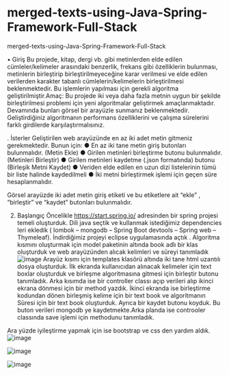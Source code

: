 # merged-texts-using-Java-Spring-Framework-Full-Stack
 merged-texts-using-Java-Spring-Framework-Full-Stack

 • Giriş
Bu projede, kitap, dergi vb. gibi metinlerden elde edilen cümleler/kelimeler arasındaki
benzerlik, frekans gibi özelliklerin bulunması, metinlerin birleştirip birleştirilmeyeceğine
karar verilmesi ve elde edilen verilerden karakter tabanlı cümlelerin/kelimelerin
birleştirilmesi beklenmektedir. Bu işlemlerin yapılması için gerekli algoritma geliştirilmiştir.Amaç: Bu projede iki veya daha fazla metnin uygun bir şekilde birleştirilmesi problemi
için yeni algoritmalar geliştirmek amaçlanmaktadır. Devamında bunları görsel bir
arayüzle sunmanız beklenmektedir. Geliştirdiğiniz algoritmanın performans
özelliklerini ve çalışma sürelerini farklı girdilerde karşılaştırmalısınız.

. İsterler
Geliştirilen web arayüzünde en az iki adet metin gitmeniz gerekmektedir. Bunun için:
● En az iki tane metin giriş butonları bulunmalıdır. (Metin Ekle)
● Girilen metinleri birleştirme butonu bulunmalıdır. (Metinleri Birleştir)
● Girilen metinleri kaydetme (.json formatında) butonu (Birleşik Metni Kaydet)
● Veriden elde edilen en uzun dizi listelerinin tümü bir liste halinde kaydedilmeli
● İki metni birleştirmek işlemi için geçen süre hesaplanmalıdır.

Görsel arayüzde iki adet metin giriş etiketi ve bu etiketlere ait “ekle” , “birleştir” ve “kaydet”
butonları bulunmalıdır. 

2. Başlangıç
Öncelikle https://start.spring.io/ adresinden bir spring projesi temeli oluşturduk. Dili java seçtik ve kullanmak istediğimiz dependencies leri ekledik ( lombok – mongodb – Spring Boot devtools – Spring web – Thymeleaf).
  İndirdiğimiz projeyi eclipse uygulamasında açtık . Algoritma kısmını oluşturmak için model paketinin altında book adlı bir klas oluşturduk ve web arayüzünden alıcak kelimleri ve süreyi tanımladık
![image](https://user-images.githubusercontent.com/115660565/235446126-a6d2abc6-98b5-4509-9a35-b43d1551b2a0.png)
Arayüz kısmı için  templates klasörü altında iki tane html uzantılı dosya oluşturduk. İlk ekranda kullanıcıdan alınacak kelimeler için text boxlar oluşturduk ve birleşme algoritmasına gitmesi için birleştir butonu tanımladık. Arka kısımda ise bir controller classı açıp verileri alıp ikinci ekrana dönmesi için bir method yazdık. İkinci ekranda ise birleştirme kodundan dönen birleşmiş kelime için bir text book ve algoritmanın Süresi için  bir text book oluşturduk. Ayrıca bir kaydet butonu koyduk. Bu buton verileri mongodb ye kaydetmekte.Arka planda ise controoler classında save işlemi için methodunu tanımladık.

Ara yüzde iyileştirme yapmak için ise bootstrap  ve css den yardım aldık.
![image](https://user-images.githubusercontent.com/115660565/235446233-7bf646ef-0f36-4e5b-afc6-f68d9e4a90d1.png)

![image](https://user-images.githubusercontent.com/115660565/235446246-b94569f9-d11a-42fe-9e55-b30568ed14e3.png)

![image](https://user-images.githubusercontent.com/115660565/235446290-d41804e0-2e0c-47e8-ad22-c9856037a15a.png)

